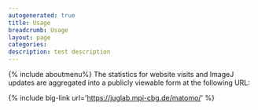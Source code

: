 ```yaml
---
autogenerated: true
title: Usage
breadcrumb: Usage
layout: page
categories: 
description: test description
---
```


{% include aboutmenu%}
The statistics for website visits and ImageJ updates are aggregated into a publicly viewable form at the following URL:

{% include big-link url='https://juglab.mpi-cbg.de/matomo/' %}

